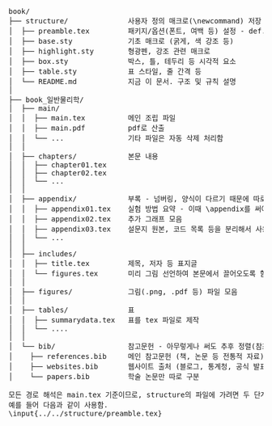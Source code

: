 <pre>
book/
├── structure/              사용자 정의 매크로(\newcommand) 저장 - 반복 스타일(색, 강조) 통합
│  ├── preamble.tex         패키지/옵션(폰트, 여백 등) 설정 - def.sty 자체를 포함하여 main에서 preamble만 호출
│  ├── base.sty             기초 매크로 (굵게, 색 강조 등)
│  ├── highlight.sty        형광펜, 강조 관련 매크로
│  ├── box.sty              박스, 틀, 테두리 등 시각적 요소
│  ├── table.sty            표 스타일, 줄 간격 등
│  └── README.md            지금 이 문서. 구조 및 규칙 설명
│
├── book_일반물리학/
│  ├── main/
│  │  ├── main.tex          메인 조립 파일
│  │  ├── main.pdf          pdf로 산출
│  │  └── ...               기타 파일은 자동 삭제 처리함
│  │
│  ├── chapters/            본문 내용
│  │  ├── chapter01.tex
│  │  ├── chapter02.tex
│  │  └── ...
│  │
│  ├── appendix/            부록 - 넘버링, 양식이 다르기 때문에 따로 별도 체계 위해 분리
│  │  ├── appendix01.tex    실험 방법 요약 - 이때 \appendix를 써야 하는데, 문서 상태가 전환되므로 한 번만 써야 함
│  │  ├── appendix02.tex    추가 그래프 모음
│  │  ├── appendix03.tex    설문지 원본, 코드 목록 등을 분리해서 사용
│  │  └── ...
│  │
│  ├── includes/
│  │  ├── title.tex         제목, 저자 등 표지글
│  │  └── figures.tex       미리 그림 선언하여 본문에서 끌어오도록 함(간결한 함수는 table.sty에서 선언)
│  │
│  ├── figures/             그림(.png, .pdf 등) 파일 모음
│  │
│  ├── tables/              표
│  │  ├── summarydata.tex   표를 tex 파일로 제작
│  │  └── ....
│  │
│  └── bib/                 참고문헌 - 아무렇게나 써도 추후 정렬(참조순, 가나다순 등)할 수 있음
│    ├── references.bib     메인 참고문헌 (책, 논문 등 전통적 자료)
│    ├── websites.bib       웹사이트 출처 (블로그, 통계청, 공식 발표 등)
│    └── papers.bib         학술 논문만 따로 구분

모든 경로 해석은 main.tex 기준이므로, structure의 파일에 가려면 두 단계 상위 계열로 올라가야 함.
예를 들어 다음과 같이 사용함.
\input{../../structure/preamble.tex}
</pre>
